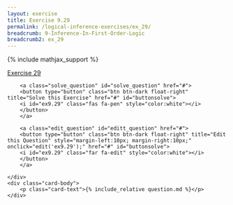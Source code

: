 ```yaml
---
layout: exercise
title: Exercise 9.29
permalink: /logical-inference-exercises/ex_29/
breadcrumb: 9-Inference-In-First-Order-Logic
breadcrumb2: ex_29
---
```


{% include mathjax_support %}

<div class="card">
    <div class="card-header p-2">
        <a href='#' class="p-2">Exercise 29
        </a>

        <a class="solve_question" id="solve_question" href="#">
        <button type="button" class="btn btn-dark float-right" title="Solve this Exercise" href="#" id="buttonsolve">
        <i id="ex9.29" class="fas fa-pen" style="color:white"></i>
        </button>
        </a>

        <a class="edit_question" id="editt_question" href="#">
        <button type="button" class="btn btn-dark float-right" title="Edit this Question" style="margin-left:10px; margin-right:10px;" onclick="edit('ex9.29');" href="#" id="buttonsolve">
        <i id="ex9.29" class="far fa-edit" style="color:white"></i>
        </button>
        </a>

    </div>
    <div class="card-body">
        <p class="card-text">{% include_relative question.md %}</p>
    </div>
</div>

<br>

